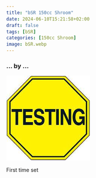 ```yaml
---
title: "bSR 150cc Shroom"
date: 2024-06-10T15:21:58+02:00
draft: false
tags: [bSR]
categories: [150cc Shroom]
image: bSR.webp
---
```

### ... by ...
![Nothing there](testing.jpg)

First time set